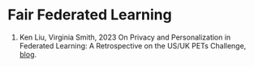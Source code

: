 # Fair Federated Learning
1. Ken Liu, Virginia Smith, 2023 On Privacy and Personalization in Federated Learning: A Retrospective on the US/UK PETs Challenge, [blog](https://blog.ml.cmu.edu/2023/05/12/on-privacy-and-personalization-in-federated-learning-a-retrospective-on-the-us-uk-pets-challenge/).